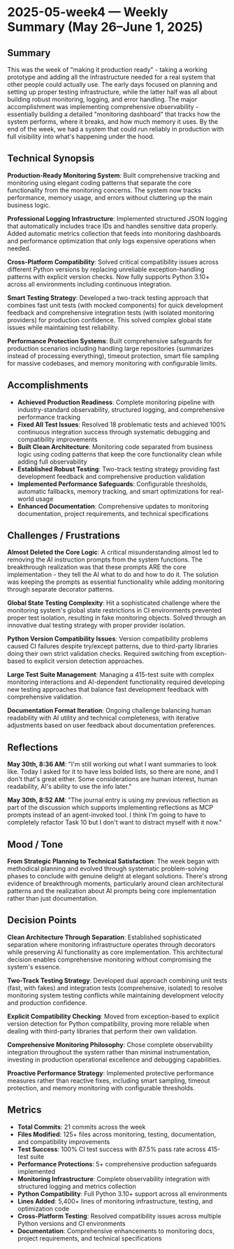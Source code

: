 # 2025-05-week4 — Weekly Summary (May 26–June 1, 2025)

## Summary
This was the week of "making it production ready" - taking a working prototype and adding all the infrastructure needed for a real system that other people could actually use. The early days focused on planning and setting up proper testing infrastructure, while the latter half was all about building robust monitoring, logging, and error handling. The major accomplishment was implementing comprehensive observability - essentially building a detailed "monitoring dashboard" that tracks how the system performs, where it breaks, and how much memory it uses. By the end of the week, we had a system that could run reliably in production with full visibility into what's happening under the hood.

## Technical Synopsis
**Production-Ready Monitoring System**: Built comprehensive tracking and monitoring using elegant coding patterns that separate the core functionality from the monitoring concerns. The system now tracks performance, memory usage, and errors without cluttering up the main business logic.

**Professional Logging Infrastructure**: Implemented structured JSON logging that automatically includes trace IDs and handles sensitive data properly. Added automatic metrics collection that feeds into monitoring dashboards and performance optimization that only logs expensive operations when needed.

**Cross-Platform Compatibility**: Solved critical compatibility issues across different Python versions by replacing unreliable exception-handling patterns with explicit version checks. Now fully supports Python 3.10+ across all environments including continuous integration.

**Smart Testing Strategy**: Developed a two-track testing approach that combines fast unit tests (with mocked components) for quick development feedback and comprehensive integration tests (with isolated monitoring providers) for production confidence. This solved complex global state issues while maintaining test reliability.

**Performance Protection Systems**: Built comprehensive safeguards for production scenarios including handling large repositories (summarizes instead of processing everything), timeout protection, smart file sampling for massive codebases, and memory monitoring with configurable limits.

## Accomplishments
- **Achieved Production Readiness**: Complete monitoring pipeline with industry-standard observability, structured logging, and comprehensive performance tracking
- **Fixed All Test Issues**: Resolved 18 problematic tests and achieved 100% continuous integration success through systematic debugging and compatibility improvements
- **Built Clean Architecture**: Monitoring code separated from business logic using coding patterns that keep the core functionality clean while adding full observability
- **Established Robust Testing**: Two-track testing strategy providing fast development feedback and comprehensive production validation
- **Implemented Performance Safeguards**: Configurable thresholds, automatic fallbacks, memory tracking, and smart optimizations for real-world usage
- **Enhanced Documentation**: Comprehensive updates to monitoring documentation, project requirements, and technical specifications

## Challenges / Frustrations
**Almost Deleted the Core Logic**: A critical misunderstanding almost led to removing the AI instruction prompts from the system functions. The breakthrough realization was that these prompts ARE the core implementation - they tell the AI what to do and how to do it. The solution was keeping the prompts as essential functionality while adding monitoring through separate decorator patterns.

**Global State Testing Complexity**: Hit a sophisticated challenge where the monitoring system's global state restrictions in CI environments prevented proper test isolation, resulting in fake monitoring objects. Solved through an innovative dual testing strategy with proper provider isolation.

**Python Version Compatibility Issues**: Version compatibility problems caused CI failures despite try/except patterns, due to third-party libraries doing their own strict validation checks. Required switching from exception-based to explicit version detection approaches.

**Large Test Suite Management**: Managing a 415-test suite with complex monitoring interactions and AI-dependent functionality required developing new testing approaches that balance fast development feedback with comprehensive validation.

**Documentation Format Iteration**: Ongoing challenge balancing human readability with AI utility and technical completeness, with iterative adjustments based on user feedback about documentation preferences.

## Reflections
**May 30th, 8:36 AM**: "I'm still working out what I want summaries to look like. Today I asked for it to have less bolded lists, so there are none, and I don't that's great either. Some considerations are human interest, human readability, AI's ability to use the info later."

**May 30th, 8:52 AM**: "The journal entry is using my previous reflection as part of the discussion which supports implementing reflections as MCP prompts instead of an agent-invoked tool. I think I'm going to have to completely refactor Task 10 but I don't want to distract myself with it now."

## Mood / Tone
**From Strategic Planning to Technical Satisfaction**: The week began with methodical planning and evolved through systematic problem-solving phases to conclude with genuine delight at elegant solutions. There's strong evidence of breakthrough moments, particularly around clean architectural patterns and the realization about AI prompts being core implementation rather than just documentation.

## Decision Points
**Clean Architecture Through Separation**: Established sophisticated separation where monitoring infrastructure operates through decorators while preserving AI functionality as core implementation. This architectural decision enables comprehensive monitoring without compromising the system's essence.

**Two-Track Testing Strategy**: Developed dual approach combining unit tests (fast, with fakes) and integration tests (comprehensive, isolated) to resolve monitoring system testing conflicts while maintaining development velocity and production confidence.

**Explicit Compatibility Checking**: Moved from exception-based to explicit version detection for Python compatibility, proving more reliable when dealing with third-party libraries that perform their own validation.

**Comprehensive Monitoring Philosophy**: Chose complete observability integration throughout the system rather than minimal instrumentation, investing in production operational excellence and debugging capabilities.

**Proactive Performance Strategy**: Implemented protective performance measures rather than reactive fixes, including smart sampling, timeout protection, and memory monitoring with configurable thresholds.

## Metrics
- **Total Commits**: 21 commits across the week
- **Files Modified**: 125+ files across monitoring, testing, documentation, and compatibility improvements
- **Test Success**: 100% CI test success with 87.5% pass rate across 415-test suite
- **Performance Protections**: 5+ comprehensive production safeguards implemented
- **Monitoring Infrastructure**: Complete observability integration with structured logging and metrics collection
- **Python Compatibility**: Full Python 3.10+ support across all environments
- **Lines Added**: 5,400+ lines of monitoring infrastructure, testing, and optimization code
- **Cross-Platform Testing**: Resolved compatibility issues across multiple Python versions and CI environments
- **Documentation**: Comprehensive enhancements to monitoring docs, project requirements, and technical specifications 